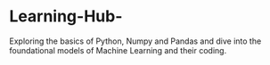 # Learning-Hub-
Exploring the basics of Python, Numpy and Pandas and dive into the foundational models of Machine Learning and their coding. 
